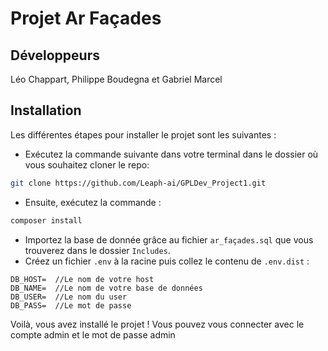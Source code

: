 # Projet Ar Façades

## Développeurs
Léo Chappart, Philippe Boudegna et Gabriel Marcel


## Installation
Les différentes étapes pour installer le projet sont les suivantes :
- Exécutez la commande suivante dans votre terminal dans le dossier où vous souhaitez cloner le repo:
```bash  
git clone https://github.com/Leaph-ai/GPLDev_Project1.git 
```
- Ensuite, exécutez la commande :
````bash
composer install
````
- Importez la base de donnée grâce au fichier `ar_façades.sql` que vous trouverez dans le dossier `Includes`.
- Créez un fichier `.env` à la racine puis collez le contenu de `.env.dist` :
````
DB_HOST=  //Le nom de votre host
DB_NAME=  //Le nom de votre base de données
DB_USER=  //Le nom du user  
DB_PASS=  //Le mot de passe
````

Voilà, vous avez installé le projet ! Vous pouvez vous connecter avec le compte admin et le mot de passe admin
